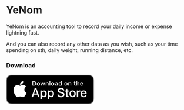 # YeNom

YeNom is an accounting tool to record your daily income or expense lightning fast.

And you can also record any other data as you wish, such as your time spending on sth, daily weight, running distance, etc.

### Download

[![Download on the App Store](./_assets/Download_on_the_App_Store_Badge_US-UK_RGB_blk_092917.svg "Download on the App Store")](https://apps.apple.com/us/app/yenom/id1120637689)

